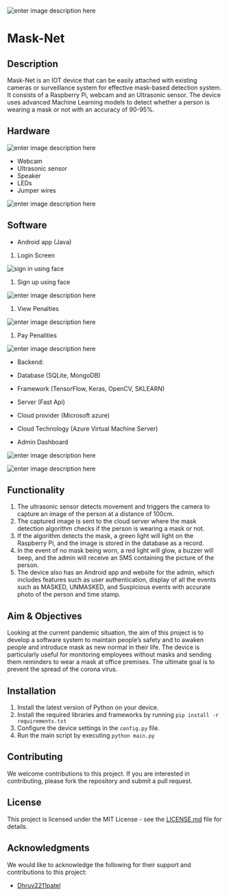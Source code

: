 
![enter image description here](https://raw.githubusercontent.com/maitripasale/Mask-Net/master/masknet.png)
# Mask-Net

## Description

Mask-Net is an IOT device that can be easily attached with existing cameras or surveillance system for effective mask-based detection system. It consists of a Raspberry Pi, webcam and an Ultrasonic sensor. The device uses advanced Machine Learning models to detect whether a person is wearing a mask or not with an accuracy of 90-95%.

## Hardware
![enter image description here](https://github.com/maitripasale/Mask-Net/blob/main/image-057.jpg)
-   Webcam
-   Ultrasonic sensor
-   Speaker
-   LEDs
-   Jumper wires

![enter image description here](https://github.com/maitripasale/Mask-Net/raw/master/image-078.jpg)


## Software

-   Android app (Java)

1. Login Screen

![sign in using face](https://raw.githubusercontent.com/maitripasale/Mask-Net/master/image-059.jpg)

1. Sign up using face

![enter image description here](https://raw.githubusercontent.com/maitripasale/Mask-Net/master/image-060.png)

1. View Penalties

![enter image description here](https://raw.githubusercontent.com/maitripasale/Mask-Net/master/image-028.jpg)

1. Pay Penalities

![enter image description here](https://raw.githubusercontent.com/maitripasale/Mask-Net/master/image-029.jpg)

- Backend:
-   Database (SQLite, MongoDB)
-   Framework (TensorFlow, Keras, OpenCV, SKLEARN)
-   Server (Fast Api)
-   Cloud provider (Microsoft azure)
-   Cloud Technology (Azure Virtual Machine Server)

- Admin Dashboard

![enter image description here](https://raw.githubusercontent.com/maitripasale/Mask-Net/master/image-030.jpg)

![enter image description here](https://raw.githubusercontent.com/maitripasale/Mask-Net/master/image-031.jpg)

## Functionality

1.  The ultrasonic sensor detects movement and triggers the camera to capture an image of the person at a distance of 100cm.
2.  The captured image is sent to the cloud server where the mask detection algorithm checks if the person is wearing a mask or not.
3.  If the algorithm detects the mask, a green light will light on the Raspberry Pi, and the image is stored in the database as a record.
4.  In the event of no mask being worn, a red light will glow, a buzzer will beep, and the admin will receive an SMS containing the picture of the person.
5.  The device also has an Android app and website for the admin, which includes features such as user authentication, display of all the events such as MASKED, UNMASKED, and Suspicious events with accurate photo of the person and time stamp.

## Aim & Objectives

Looking at the current pandemic situation, the aim of this project is to develop a software system to maintain people’s safety and to awaken people and introduce mask as new normal in their life. The device is particularly useful for monitoring employees without masks and sending them reminders to wear a mask at office premises. The ultimate goal is to prevent the spread of the corona virus.

## Installation

1.  Install the latest version of Python on your device.
2.  Install the required libraries and frameworks by running `pip install -r requirements.txt`
3.  Configure the device settings in the `config.py` file.
4.  Run the main script by executing `python main.py`

## Contributing

We welcome contributions to this project. If you are interested in contributing, please fork the repository and submit a pull request.

## License

This project is licensed under the MIT License - see the [LICENSE.md](https://chat.openai.com/chat/LICENSE.md) file for details.

## Acknowledgments

We would like to acknowledge the following for their support and contributions to this project:

-   [Dhruv2211patel](https://github.com/Dhruv2211patel)
